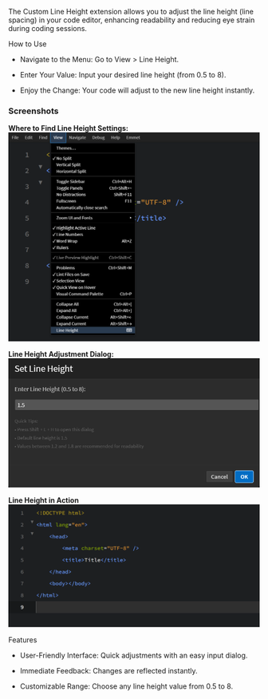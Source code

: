 The Custom Line Height extension allows you to adjust the line height (line spacing) in your code editor, enhancing readability and reducing eye strain during coding sessions.


How to Use

* Navigate to the Menu: Go to View > Line Height.

* Enter Your Value: Input your desired line height (from 0.5 to 8).

* Enjoy the Change: Your code will adjust to the new line height instantly.

### Screenshots
**Where to Find Line Height Settings:**
![Line Height location](./assets/line-height.png)

**Line Height Adjustment Dialog:**
![Line Height Dialog](./assets/line-height-dialog.png)

**Line Height in Action**
![Line Height Example](./assets/line-height-sample.png)

Features

* User-Friendly Interface: Quick adjustments with an easy input dialog.


* Immediate Feedback: Changes are reflected instantly.


* Customizable Range: Choose any line height value from 0.5 to 8.
